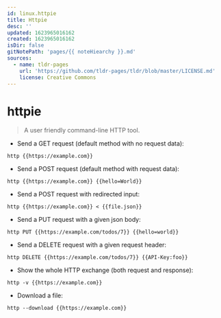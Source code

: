 ```yaml
---
id: linux.httpie
title: Httpie
desc: ''
updated: 1623965016162
created: 1623965016162
isDir: false
gitNotePath: 'pages/{{ noteHiearchy }}.md'
sources:
  - name: tldr-pages
    url: 'https://github.com/tldr-pages/tldr/blob/master/LICENSE.md'
    license: Creative Commons
---
```

# httpie

> A user friendly command-line HTTP tool.

- Send a GET request (default method with no request data):

`http {{https://example.com}}`

- Send a POST request (default method with request data):

`http {{https://example.com}} {{hello=World}}`

- Send a POST request with redirected input:

`http {{https://example.com}} < {{file.json}}`

- Send a PUT request with a given json body:

`http PUT {{https://example.com/todos/7}} {{hello=world}}`

- Send a DELETE request with a given request header:

`http DELETE {{https://example.com/todos/7}} {{API-Key:foo}}`

- Show the whole HTTP exchange (both request and response):

`http -v {{https://example.com}}`

- Download a file:

`http --download {{https://example.com}}`

